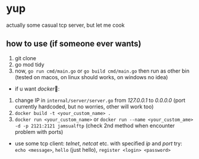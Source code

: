 # yup

actually some casual tcp server, but let me cook

## how to use (if someone ever wants)

1. git clone
2. go mod tidy
3. now, `go run cmd/main.go` or `go build cmd/main.go` then run as other bin
   (tested on macos, on linux should works, on windows no idea)

- if u want *docker*🐳:

1. change IP in `internal/server/server.go` from _127.0.0.1_ to _0.0.0.0_
   (port currently hardcoded, but no worries, other will work too)
2. `docker build -t <your_custom_name> .`
3. `docker run <your_custom_name>`
   or `docker run --name <your_custom_ame> -d -p 2121:2121 jamsualftp`
   (check 2nd method when encounter problem with ports)

- use some tcp client: _telnet_, _netcat_ etc. with specified _ip_ and _port_
  try: `echo <message>`, `hello` (just hello), `register <login> <password>`
